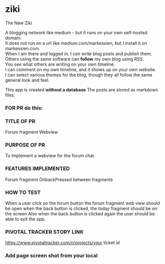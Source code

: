 # ziki
The New Ziki

<p>A blogging network like medium - but it runs on your own self-hosted domain. </br>
It does not run on a url like medium.com/markessien, but I install it on markessien.com. </br>
When I am there and logged in, I can write blog posts and publish them. </br>
Others using the same software can <b>follow</b> my own blog using RSS. </br>
You see what others are writing on your own timeline. </br>
I can comment on my own timeline, and it shows up on your own website. </br>
I can select various themes for the blog, though they all follow the same general look and feel.</p>


This app is created <b>without a database</b>
The posts are stored as markdown files.




### FOR PR do this: 

### TITLE OF PR

Forum fragment Webview
### PURPOSE OF PR

To Implement a webview for the forum chat.
### FEATURES IMPLEMENTED

Forum fragment
OnbackPressed between fragments

### HOW TO TEST

When a user click on the forum button the forum fragment web view should be open
when the back button is clicked, the today fragment should be on the screen
Also when the back button is clicked again the user should be able to exit the app.

### PIVOTAL TRACKER STORY LINK
https://www.pivotaltracker.com/n/projects/your ticket id

### Add page screen shot from your local

